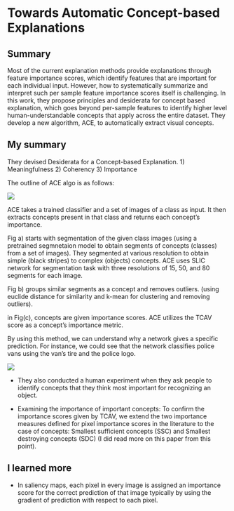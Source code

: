 # Towards Automatic Concept-based Explanations

## Summary

Most of the current explanation methods provide explanations through feature importance scores, which identify features that are important for each individual input.
However, how to systematically summarize and interpret such per sample feature importance scores itself is challenging.
In this work, they propose principles and
desiderata for concept based explanation, which goes beyond per-sample features
to identify higher level human-understandable concepts that apply across the entire
dataset. They develop a new algorithm, ACE, to automatically extract visual concepts.

## My summary

They devised Desiderata for a Concept-based Explanation. 1) Meaningfulness 2) Coherency 3) Importance

The outline of ACE algo is as follows:

![](https://github.com/luulinh90s/paper-review-interpretable-machine-learning/blob/master/images/ACE.PNG)

ACE takes a trained classifier and a set of
images of a class as input. It then extracts concepts present in that class and returns each concept’s
importance.

Fig a) starts with segmentation of the given class images (using a pretrained segmnetaion model to obtain segments of concepts (classes) from a set of images). They segmented at various resolution to obtain simple (black stripes) to complex (objects) concepts.
ACE uses SLIC network for segmentation task with three resolutions of 15, 50, and 80 segments for each image.

Fig b) groups similar segments as a concept and removes outliers. (using euclide distance for similarity and k-mean for clustering and removing outliers).

in Fig(c), concepts are given importance scores. ACE utilizes the TCAV score as a concept’s importance metric. 

By using this method, we can understand why a network gives a specific prediction. For instance, we could see that the network classifies
police vans using the van’s tire and the police logo.

![](https://github.com/luulinh90s/paper-review-interpretable-machine-learning/blob/master/images/ACE_exp1.PNG)

- They also conducted a human experiment when they ask people to identify concepts that they think most important for recognizing an object.

- Examining the importance of important concepts: To confirm the importance scores given by
TCAV, we extend the two importance measures defined for pixel importance scores in the literature to the case of concepts:  Smallest sufficient concepts (SSC) and Smallest destroying concepts (SDC) (I did read more on this paper from this point).

## I learned more

- In saliency maps, each pixel in every image is assigned an importance score for the correct
prediction of that image typically by using the gradient of prediction with respect to each pixel.
